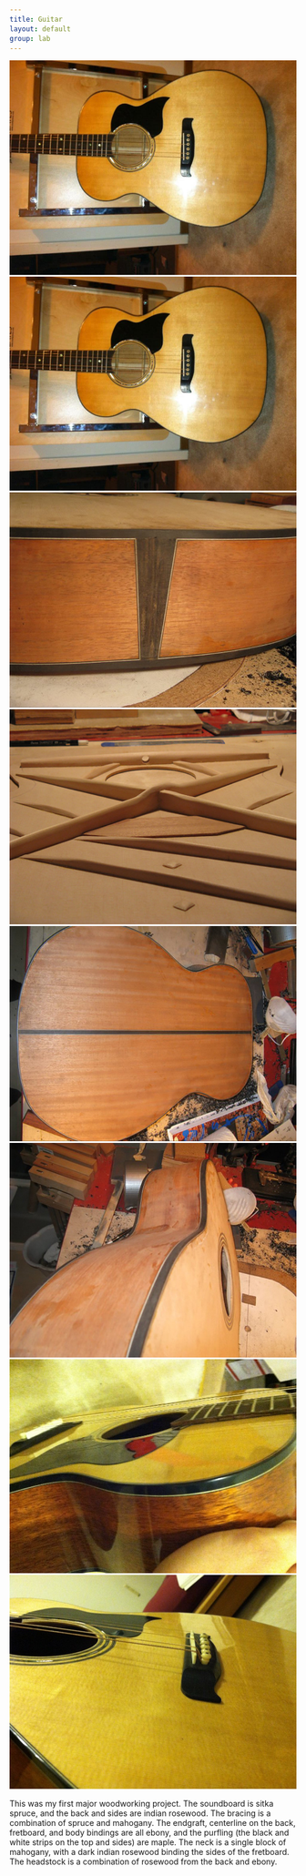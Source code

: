 ```yaml
---
title: Guitar
layout: default
group: lab
---
```


<div class="portfolio-images">
    <div class="portfolio-main">
        <img src="/img/guitar/001.jpg">
    </div>
    <div class="portfolio-thumb">
        <img src="/img/guitar/001.jpg">
    </div>
    <div class="portfolio-thumb">
        <img src="/img/guitar/endgraft.jpg">
    </div>
    <div class="portfolio-thumb">
        <img src="/img/guitar/front-braces.jpg">
    </div>
    <div class="portfolio-thumb">
        <img src="/img/guitar/white-back.jpg">
    </div>
    <div class="portfolio-thumb">
        <img src="/img/guitar/white-body.jpg">
    </div>
    <div class="portfolio-thumb">
        <img src="/img/guitar/002.jpg">
    </div>
    <div class="portfolio-thumb">
        <img src="/img/guitar/003.jpg">
    </div>
</div>

This was my first major woodworking project. The soundboard is sitka spruce, and the back and sides are indian rosewood. The bracing is a combination of spruce and mahogany. The endgraft, centerline on the back, fretboard, and body bindings are all ebony, and the purfling (the black and white strips on the top and sides) are maple. The neck is a single block of mahogany, with a dark indian rosewood binding the sides of the fretboard. The headstock is a combination of rosewood from the back and ebony.
